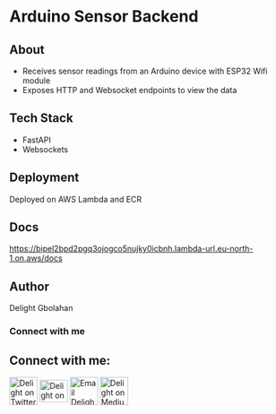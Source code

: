 # Arduino Sensor Backend

## About
- Receives sensor readings from an Arduino device with ESP32 Wifi module
- Exposes HTTP and Websocket endpoints to view the data

## Tech Stack
- FastAPI
- Websockets

## Deployment
Deployed on AWS Lambda and ECR

## Docs
https://bipel2bpd2pgq3ojogco5nujky0icbnh.lambda-url.eu-north-1.on.aws/docs

## Author
Delight Gbolahan
### Connect with me
<h2 align="left">Connect with me:</h2>
<a href="https://twitter.com/DelightGbolahan" target="blank"><img align="center" src="https://raw.githubusercontent.com/rahuldkjain/github-profile-readme-generator/master/src/images/icons/Social/twitter.svg" alt="Delight on Twitter" width="50" /></a>
<a href="https://linkedin.com/in/delight-olu-olagbuji-84051b193" target="blank"><img align="center" src="https://raw.githubusercontent.com/rahuldkjain/github-profile-readme-generator/master/src/images/icons/Social/linked-in-alt.svg" alt="Delight on LinkedIn" width="50" height="40" /></a>
<a href="mailto:olagbujidelight@gmail.com" target="blank"><img align="center" src="https://upload.wikimedia.org/wikipedia/commons/thumb/7/7e/Gmail_icon_%282020%29.svg/512px-Gmail_icon_%282020%29.svg.png?20221017173631" alt="Email Delight" width="50" /></a>
<a href="https://delighto.medium.com" target="blank"><img align="center" src="https://cdn.brandfetch.io/idIlQtGZ76/theme/dark/logo.svg?c=1dxbfHSJFAPEGdCLU4o5B" alt="Delight on Medium" width="50" /></a>
